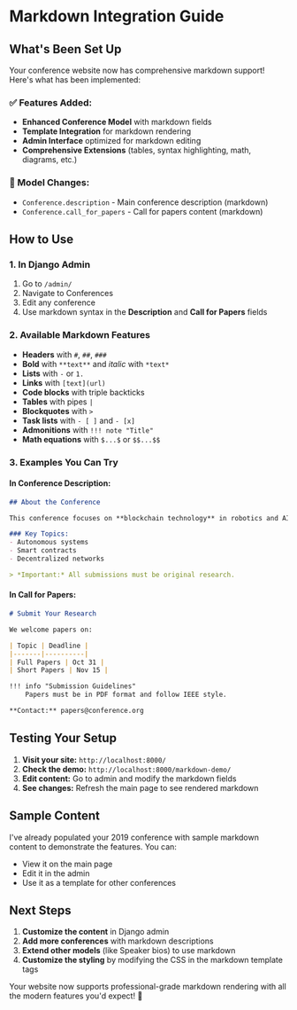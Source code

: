 # Markdown Integration Guide

## What's Been Set Up

Your conference website now has comprehensive markdown support! Here's what has been implemented:

### ✅ Features Added:
- **Enhanced Conference Model** with markdown fields
- **Template Integration** for markdown rendering
- **Admin Interface** optimized for markdown editing
- **Comprehensive Extensions** (tables, syntax highlighting, math, diagrams, etc.)

### 📝 Model Changes:
- `Conference.description` - Main conference description (markdown)
- `Conference.call_for_papers` - Call for papers content (markdown)

## How to Use

### 1. In Django Admin
1. Go to `/admin/`
2. Navigate to Conferences
3. Edit any conference
4. Use markdown syntax in the **Description** and **Call for Papers** fields

### 2. Available Markdown Features
- **Headers** with `#`, `##`, `###`
- **Bold** with `**text**` and *italic* with `*text*`
- **Lists** with `-` or `1.`
- **Links** with `[text](url)`
- **Code blocks** with triple backticks
- **Tables** with pipes `|`
- **Blockquotes** with `>`
- **Task lists** with `- [ ]` and `- [x]`
- **Admonitions** with `!!! note "Title"`
- **Math equations** with `$...$` or `$$...$$`

### 3. Examples You Can Try

#### In Conference Description:
```markdown
## About the Conference

This conference focuses on **blockchain technology** in robotics and AI.

### Key Topics:
- Autonomous systems
- Smart contracts
- Decentralized networks

> *Important:* All submissions must be original research.
```

#### In Call for Papers:
```markdown
# Submit Your Research

We welcome papers on:

| Topic | Deadline |
|-------|----------|
| Full Papers | Oct 31 |
| Short Papers | Nov 15 |

!!! info "Submission Guidelines"
    Papers must be in PDF format and follow IEEE style.

**Contact:** papers@conference.org
```

## Testing Your Setup

1. **Visit your site:** `http://localhost:8000/`
2. **Check the demo:** `http://localhost:8000/markdown-demo/`
3. **Edit content:** Go to admin and modify the markdown fields
4. **See changes:** Refresh the main page to see rendered markdown

## Sample Content

I've already populated your 2019 conference with sample markdown content to demonstrate the features. You can:
- View it on the main page
- Edit it in the admin
- Use it as a template for other conferences

## Next Steps

1. **Customize the content** in Django admin
2. **Add more conferences** with markdown descriptions
3. **Extend other models** (like Speaker bios) to use markdown
4. **Customize the styling** by modifying the CSS in the markdown template tags

Your website now supports professional-grade markdown rendering with all the modern features you'd expect! 🎉 